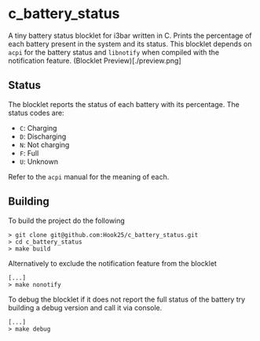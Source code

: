# c_battery_status

A tiny battery status blocklet for i3bar written in C. Prints the percentage of each battery present in the system and its status. This blocklet depends on `acpi` for the battery status and `libnotify` when compiled with the notification feature.
(Blocklet Preview)[./preview.png]

## Status

The blocklet reports the status of each battery with its percentage. The status codes are:
- `C`: Charging
- `D`: Discharging
- `N`: Not charging
- `F`: Full
- `U`: Unknown

Refer to the `acpi` manual for the meaning of each.

## Building

To build the project do the following
``` 
> git clone git@github.com:Hook25/c_battery_status.git
> cd c_battery_status
> make build
```
Alternatively to exclude the notification feature from the blocklet
``` 
[...]
> make nonotify
```
To debug the blocklet if it does not report the full status of the battery try building a debug version and call it via console.
```
[...]
> make debug
```
